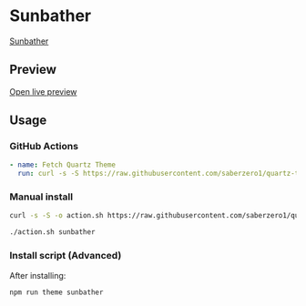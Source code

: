 # Sunbather

[Sunbather](https://github.com/babidisrc)

## Preview

[Open live preview](https://quartz-themes.github.io/sunbather/)

## Usage

### GitHub Actions

```yaml
- name: Fetch Quartz Theme
  run: curl -s -S https://raw.githubusercontent.com/saberzero1/quartz-themes/master/action.sh | bash -s -- sunbather
```

### Manual install

```bash
curl -s -S -o action.sh https://raw.githubusercontent.com/saberzero1/quartz-themes/master/action.sh

./action.sh sunbather
```

### Install script (Advanced)

After installing:

```bash
npm run theme sunbather
```
